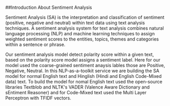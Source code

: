 ##Introduction About Sentiment Analysis

Sentiment Analysis (SA) is the interpretation and classification of sentiment (positive, negative and neutral) within text data using text analysis techniques. A sentiment analysis system for text analysis combines natural language processing (NLP) and machine learning techniques to assign weighted sentiment scores to the entities, topics, themes and categories within a sentence or phrase.

Our sentiment analysis model detect polarity score within a given text, based on the polarity score model assigns a sentiment label. Here for our model used the coarse-grained sentiment anaysis lables those are Positive, Negative, Neutral. In this NLP-as-a-toolkit service we are building the SA model for normal English text and Hinglish (Hindi and English Code-Mixed data) text. To build the model for nomal English text used the open-source libraries Textblob and NLTK's VADER (Valence Aware Dictionary and sEntiment Reasoner) and for Code-Mixed text used the Multi Layer Perceptron with TFIDF vectors.
